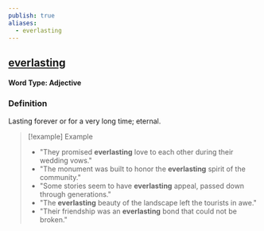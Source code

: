 ```yaml
---
publish: true
aliases:
  - everlasting
---
```


## [everlasting](https://dictionary.cambridge.org/dictionary/english/everlasting)
#### Word Type: Adjective

### Definition
Lasting forever or for a very long time; eternal.

> [!example] Example
> 
> - "They promised **everlasting** love to each other during their wedding vows."
> - "The monument was built to honor the **everlasting** spirit of the community."
> - "Some stories seem to have **everlasting** appeal, passed down through generations."
> - "The **everlasting** beauty of the landscape left the tourists in awe."
> - "Their friendship was an **everlasting** bond that could not be broken."